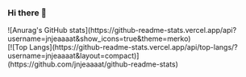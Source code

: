 ### Hi there 👋

<!--
**jnjeaaaat/jnjeaaaat** is a ✨ _special_ ✨ repository because its `README.md` (this file) appears on your GitHub profile.

Here are some ideas to get you started:

- 🔭 I’m currently working on ...
- 🌱 I’m currently learning ...
- 👯 I’m looking to collaborate on ...
- 🤔 I’m looking for help with ...
- 💬 Ask me about ...
- 📫 How to reach me: ...
- 😄 Pronouns: ...
- ⚡ Fun fact: ...
-->
<div>
![Anurag's GitHub stats](https://github-readme-stats.vercel.app/api?username=jnjeaaaat&show_icons=true&theme=merko)
  </div>
  <div>
[![Top Langs](https://github-readme-stats.vercel.app/api/top-langs/?username=jnjeaaaat&layout=compact)](https://github.com/jnjeaaaat/github-readme-stats)
  </div>

